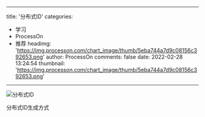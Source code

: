 
---
title: '分布式ID'
categories: 
 - 学习
 - ProcessOn
 - 推荐
headimg: 'https://img.processon.com/chart_image/thumb/5eba744a7d9c08156c392653.png'
author: ProcessOn
comments: false
date: 2022-02-28 13:24:54
thumbnail: 'https://img.processon.com/chart_image/thumb/5eba744a7d9c08156c392653.png'
---

<div>   
<img class="thumb" alt="分布式ID" src="https://img.processon.com/chart_image/thumb/5eba744a7d9c08156c392653.png" referrerpolicy="no-referrer">
<p>分布式ID生成方式</p>  
</div>
            